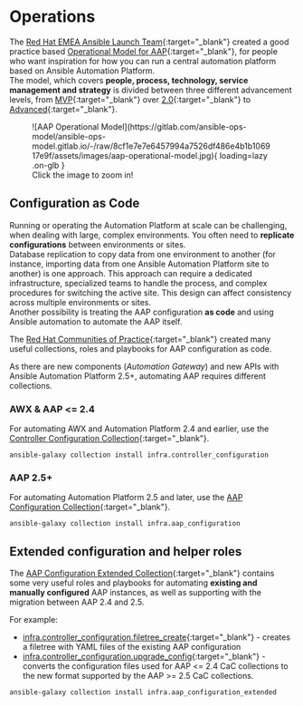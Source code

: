 # Operations

The [Red Hat EMEA Ansible Launch Team](https://ansible-ops-model.gitlab.io/#about-us){:target="_blank"} created a good practice based [Operational Model for AAP](https://ansible-ops-model.gitlab.io/){:target="_blank"}, for people who want inspiration for how you can run a central automation platform based on Ansible Automation Platform.  
The model, which covers **people, process, technology, service management and strategy** is divided between three different advancement levels, from [MVP](https://ansible-ops-model.gitlab.io/mvp/){:target="_blank"} over [2.0](https://ansible-ops-model.gitlab.io/twozero/){:target="_blank"} to [Advanced](https://ansible-ops-model.gitlab.io/advanced/){:target="_blank"}.

<figure markdown="span">
  ![AAP Operational Model](https://gitlab.com/ansible-ops-model/ansible-ops-model.gitlab.io/-/raw/8cf1e7e7e6457994a7526df486e4b1b106917e9f/assets/images/aap-operational-model.jpg){ loading=lazy .on-glb }
  <figcaption>Click the image to zoom in!</figcaption>
</figure>

## Configuration as Code

Running or operating the Automation Platform at scale can be challenging, when dealing with large, complex environments. You often need to **replicate configurations** between environments or sites.  
Database replication to copy data from one environment to another (for instance, importing data from one Ansible Automation Platform site to another) is one approach. This approach can require a dedicated infrastructure, specialized teams to handle the process, and complex procedures for switching the active site. This design can affect consistency across multiple environments or sites.  
Another possibility is treating the AAP configuration **as code** and using Ansible automation to automate the AAP itself.

The [Red Hat Communities of Practice](https://redhat-cop.github.io/){:target="_blank"} created many useful collections, roles and playbooks for AAP configuration as code.

As there are new components (*Automation Gateway*) and new APIs with Ansible Automation Platform 2.5+, automating AAP requires different collections.

### AWX & AAP <= 2.4

For automating AWX and Automation Platform 2.4 and earlier, use the [Controller Configuration Collection](https://galaxy.ansible.com/ui/repo/published/infra/controller_configuration/){:target="_blank"}.

```console
ansible-galaxy collection install infra.controller_configuration
```

### AAP 2.5+

For automating Automation Platform 2.5 and later, use the [AAP Configuration Collection](https://galaxy.ansible.com/ui/repo/published/infra/aap_configuration/){:target="_blank"}.

```console
ansible-galaxy collection install infra.aap_configuration
```

## Extended configuration and helper roles

The [AAP Configuration Extended Collection](https://galaxy.ansible.com/ui/repo/published/infra/aap_configuration_extended/){:target="_blank"} contains some very useful roles and playbooks for automating **existing and manually configured** AAP instances, as well as supporting with the migration between AAP 2.4 and 2.5.  

For example:

* [infra.controller_configuration.filetree_create](https://galaxy.ansible.com/ui/repo/published/infra/aap_configuration_extended/content/role/filetree_create/){:target="_blank"} - creates a filetree with YAML files of the existing AAP configuration
* [infra.controller_configuration.upgrade_config](https://galaxy.ansible.com/ui/repo/published/infra/aap_configuration_extended/content/role/upgrade_config/){:target="_blank"} - converts the configuration files used for AAP <= 2.4 CaC collections to the new format supported by the AAP >= 2.5 CaC collections.

```console
ansible-galaxy collection install infra.aap_configuration_extended
```
